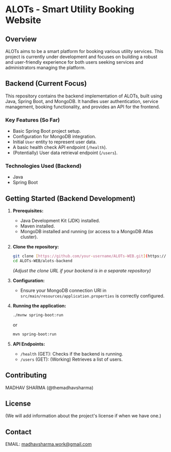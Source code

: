 # ALOTs - Smart Utility Booking Website

## Overview

ALOTs aims to be a smart platform for booking various utility services. This project is currently under development and focuses on building a robust and user-friendly experience for both users seeking services and administrators managing the platform.

## Backend (Current Focus)

This repository contains the backend implementation of ALOTs, built using Java, Spring Boot, and MongoDB. It handles user authentication, service management, booking functionality, and provides an API for the frontend.

### Key Features (So Far)

* Basic Spring Boot project setup.
* Configuration for MongoDB integration.
* Initial `User` entity to represent user data.
* A basic health check API endpoint (`/health`).
* (Potentially) User data retrieval endpoint (`/users`).

### Technologies Used (Backend)

* Java
* Spring Boot

## Getting Started (Backend Development)

1.  **Prerequisites:**
    * Java Development Kit (JDK) installed.
    * Maven installed.
    * MongoDB installed and running (or access to a MongoDB Atlas cluster).

2.  **Clone the repository:**
    ```bash
    git clone [https://github.com/your-username/ALOTs-WEB.git](https://github.com/your-username/ALOTs-WEB.git)
    cd ALOTs-WEB/alots-backend
    ```
    *(Adjust the clone URL if your backend is in a separate repository)*

3.  **Configuration:**
    * Ensure your MongoDB connection URI in `src/main/resources/application.properties` is correctly configured.

4.  **Running the application:**
    ```bash
    ./mvnw spring-boot:run
    ```
    or
    ```bash
    mvn spring-boot:run
    ```

5.  **API Endpoints:**
    * `/health` (GET): Checks if the backend is running.
    * `/users` (GET): (Working) Retrieves a list of users.

## Contributing

MADHAV SHARMA (@themadhavsharma)

## License

(We will add information about the project's license if when we have one.)

## Contact

EMAIL: madhavsharma.work@gmail.com
